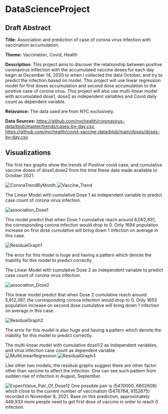 # DataScienceProject
## Draft Abstract
**Title:** Association and prediction of case of corona virus infection with vaccination accumulation.

**Theme:** Vaccination, Covid, Health

**Description:** This project aims to discover the relationship between positive coronavirus inflection with the accumulated vaccine doses for each day begin at December 14, 2020 to when I collected the data October, and try to predict the infection based on model. This project will use linear regression model for first doses accumulation and second dose accumulation to the positive case of corona virus. This project will also use multi-linear model with accumulated dose1, dose2 as independent variables and Covid daily count as dependent variable.

**Relavance:** The data used are from NYC exclusively.

**Data Sources:** https://github.com/nychealth/coronavirus-data/blob/master/trends/cases-by-day.csv, https://github.com/nychealth/covid-vaccine-data/blob/main/doses/doses-by-day.csv

## Visualizations
The first two graphs show the trends of Positive covid case, and cumulative vaccine doses of dose1,dose2 from the time these data made available to October 2021.

![CoronaTrendByMonth](https://user-images.githubusercontent.com/56707953/143976438-a013adb6-0cf8-4759-9e9a-c7beb0b13523.png)
![Vaccine_Trend](https://user-images.githubusercontent.com/56707953/143976509-2d45431a-5f57-4891-a03e-3d62d09cfc08.png)

The Linear Model with cumulative Dose 1 as independent variable to predict case count of corona virus infection.

![association_Dose1](https://user-images.githubusercontent.com/56707953/143976583-9f52e6ef-ce97-4963-8f1a-dfd35be2890e.png)

This model predict that when Dose 1 cumulative reach around 6,062,831, the corresponding corona infection would drop to 0. Only 1694 population increase on first dose cumulative will bring down 1 infection on average in this case. 

![ResidualGraph1](https://user-images.githubusercontent.com/56707953/143976598-f71fe250-17b1-430c-b550-35317e8e3a37.png)

The error for this model is huge and having a pattern which denote the inability for this model to predict correctly.

The Linear Model with cumulative Dose 2 as independent variable to predict case count of corona virus infection. 

![association_Dose2](https://user-images.githubusercontent.com/56707953/143976614-61f97cb3-64ce-49d7-ab0e-0b73c00d3096.png)

This linear model predict that when Dose 2 cumulative reach around 5,912,397, the corresponding corona infection would drop to 0. Only 1653 population increase on second dose cumulative will bring down 1 infection on average in this case. 

![ResidualGraph2](https://user-images.githubusercontent.com/56707953/143976628-c0f27ca0-8d42-448a-a78a-3a632c2dd08b.png)

The error for this model is also huge and having a pattern which denote the inability for this model to predict correctly.

The multi-linear model with cumulative dose1/2 as independent variables, and virus infection case count as dependent variable
![MultiLinearRegression](https://user-images.githubusercontent.com/56707953/143976652-992d0dcd-849d-4f01-b8eb-3b37009d6e00.png)
![ResidualGraph3](https://user-images.githubusercontent.com/56707953/143976668-e98ba6e9-59e7-4376-b85e-94cd368ed0dc.png)

Like other two models, the residual graphs suggest there are other factor other than vaccine to affect the infection. One can see such pattern from sudden rise of infection in August, September.

![ExpectValue_Pair_Of_Dose12](https://user-images.githubusercontent.com/56707953/143976691-1b57627d-8138-45ca-813f-e3a08535e10b.png)
One possible pair is (5470000, 6602608) which close to the current number of vaccination (5476764, 6152675) recorded in November 8, 2021. Base on this prediction, approximately 449,933 more people need to get first dose of vaccine in order to reach 0 infection. 

